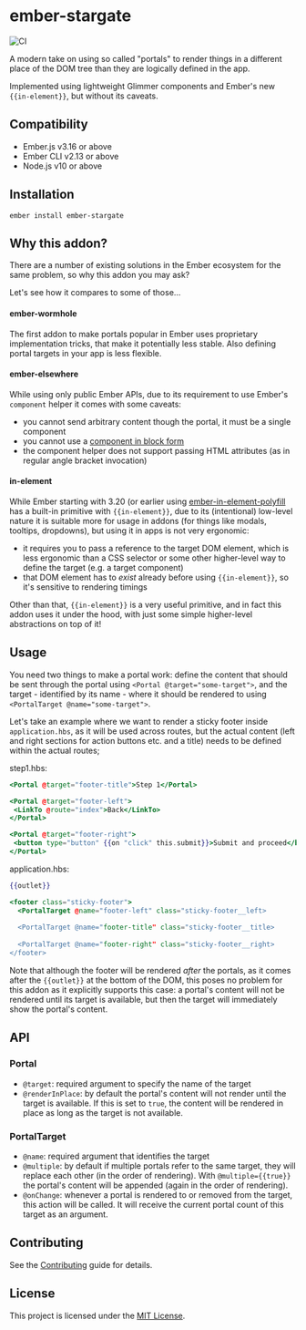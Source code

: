ember-stargate
==============================================================================

![CI](https://github.com/kaliber5/ember-stargate/workflows/CI/badge.svg)

A modern take on using so called "portals" to render things in a
different place of the DOM tree than they are logically defined in the app.

Implemented using lightweight Glimmer components and Ember's new `{{in-element}}`,
but without its caveats.


Compatibility
------------------------------------------------------------------------------

* Ember.js v3.16 or above
* Ember CLI v2.13 or above
* Node.js v10 or above


Installation
------------------------------------------------------------------------------

```
ember install ember-stargate
```


Why this addon?
------------------------------------------------------------------------------

There are a number of existing solutions in the Ember ecosystem for the same
problem, so why this addon you may ask?

Let's see how it compares to some of those...

#### ember-wormhole

The first addon to make portals popular in Ember uses proprietary implementation 
tricks, that make it potentially less stable. Also defining portal targets in your
app is less flexible.

#### ember-elsewhere

While using only public Ember APIs, due to its requirement to use Ember's 
`component` helper it comes with some caveats:
* you cannot send arbitrary content though the portal, it must be a single component
* you cannot use a [component in block form](https://github.com/ef4/ember-elsewhere/issues/2)
* the component helper does not support passing HTML attributes (as in regular angle bracket invocation)

#### in-element

While Ember starting with 3.20 (or earlier using [ember-in-element-polyfill](https://github.com/ember-polyfills/ember-in-element-polyfill) 
has a built-in primitive with `{{in-element}}`, due to its (intentional) low-level nature it is suitable
more for usage in addons (for things like modals, tooltips, dropdowns), but using it in apps is not very ergonomic:
* it requires you to pass a reference to the target DOM element, which is less ergonomic than a CSS selector or some other
  higher-level way to define the target (e.g. a target component)
* that DOM element has to *exist* already before using `{{in-element}}`, so it's sensitive to rendering timings

Other than that, `{{in-element}}` is a very useful primitive, and in fact this addon uses it under the hood, 
with just some simple higher-level abstractions on top of it! 

Usage
------------------------------------------------------------------------------

You need two things to make a portal work: define the content that should be sent through the portal using
`<Portal @target="some-target">`, and the target - identified by its name - where it should be rendered to 
using `<PortalTarget @name="some-target">`.

Let's take an example where we want to render a sticky footer inside `application.hbs`, as it will be used 
across routes, but the actual content (left and right sections for action buttons etc. and a title) needs 
to be defined within the actual routes;

step1.hbs:
```hbs
<Portal @target="footer-title">Step 1</Portal>

<Portal @target="footer-left">
 <LinkTo @route="index">Back</LinkTo>
</Portal>

<Portal @target="footer-right">
 <button type="button" {{on "click" this.submit}}>Submit and proceed</button>
</Portal>
```

application.hbs:

```hbs
{{outlet}}

<footer class="sticky-footer">
  <PortalTarget @name="footer-left" class="sticky-footer__left>
  
  <PortalTarget @name="footer-title" class="sticky-footer__title>
  
  <PortalTarget @name="footer-right" class="sticky-footer__right>
</footer>
```

Note that although the footer will be rendered *after* the portals, as it comes after the `{{outlet}}` at the
bottom of the DOM, this poses no problem for this addon as it explicitly supports this case: a portal's content 
will not be rendered until its target is available, but then the target will immediately show the portal's content.


API
------------------------------------------------------------------------------

### Portal

* `@target`: required argument to specify the name of the target
* `@renderInPlace`: by default the portal's content will not render until the target is available. 
  If this is set to `true`, the content will be rendered in place as long as the target is not available.

### PortalTarget

* `@name`: required argument that identifies the target
* `@multiple`: by default if multiple portals refer to the same target, they will replace each other 
  (in the order of rendering). With `@multiple={{true}}` the portal's content will be appended (again in the order of rendering).
* `@onChange`: whenever a portal is rendered to or removed from the target, this action will be called. It will receive 
  the current portal count of this target as an argument.

Contributing
------------------------------------------------------------------------------

See the [Contributing](CONTRIBUTING.md) guide for details.


License
------------------------------------------------------------------------------

This project is licensed under the [MIT License](LICENSE.md).
